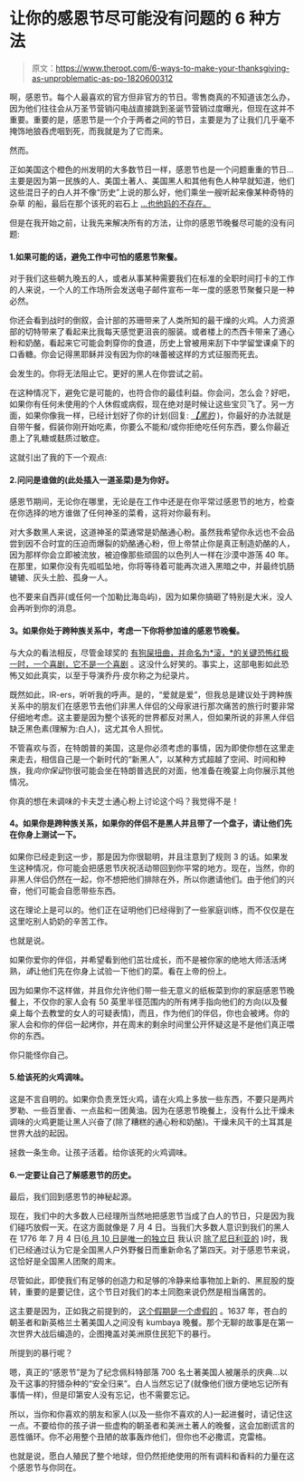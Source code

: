 # 让你的感恩节尽可能没有问题的 6 种方法

> 原文：<https://www.theroot.com/6-ways-to-make-your-thanksgiving-as-unproblematic-as-po-1820600312>

啊，感恩节。每个人最喜欢的官方但非官方的节日。零售商真的不知道该怎么办，因为他们往往会从万圣节营销闪电战直接跳到圣诞节营销过度曝光，但现在这并不重要。重要的是，感恩节是一个介于两者之间的节日，主要是为了让我们几乎毫不掩饰地狼吞虎咽到死，而我就是为了它而来。

然而。

正如美国这个橙色的州发明的大多数节日一样，感恩节也是一个问题重重的节日...主要是因为第一民族的人、美国土著人、美国黑人和其他有色人种早就知道，他们这些混日子的白人并不像“历史”上说的那么好，他们乘坐一艘听起来像某种奇特的杂草 的船，最后在那个该死的岩石上 [...也他妈的不存在。](https://en.wikipedia.org/wiki/Plymouth_Rock)

但是在我开始之前，让我先来解决所有的方法，让你的感恩节晚餐尽可能的没有问题:

#### 1.如果可能的话，避免工作中可怕的感恩节聚餐。

对于我们这些朝九晚五的人，或者从事某种需要我们在标准的全职时间打卡的工作的人来说，一个人的工作场所会发送电子邮件宣布一年一度的感恩节聚餐只是一种必然。

你还会看到战时的倒叙，会计部的苏珊带来了人类所知的最干燥的火鸡。人力资源部的切特带来了看起来比我每天感觉更沮丧的服装。或者楼上的杰西卡带来了通心粉和奶酪，看起来它可能会刺穿你的食道，历史上曾被用来刮下中学留堂课桌下的口香糖。你会记得黑耶稣并没有因为你的味蕾被这样的方式征服而死去。

会发生的。你将无法阻止它。更好的黑人在你尝试之前。

在这种情况下，避免它是可能的，也符合你的最佳利益。你会问，怎么会？好吧，如果你有任何未使用的个人休假或病假，现在绝对是时候让这些宝贝飞了。另一方面，如果你像我一样，已经计划好了你的计划(回复: [*【黑豹*](http://www.theroot.com/wakanda-forever-on-the-importance-of-black-panther-1820459283) )，你最好的办法就是自带午餐，假装你刚开始吃素，你要么不能和/或你拒绝吃任何东西，要么你最近患上了乳糖或麸质过敏症。

这就引出了我的下一个观点:

#### 2.问问是谁做的(此处插入一道圣菜)是为你好。

感恩节期间，无论你在哪里，无论是在工作中还是在你平常过感恩节的地方，检查在你选择的地方谁做了任何神圣的菜肴，这将对你最有利。

对大多数黑人来说，这道神圣的菜通常是奶酪通心粉。虽然我希望你永远也不会品尝到因不合时宜的压迫而爆裂的奶酪通心粉，但上帝禁止你是真正制造奶酪的人，因为那样你会立即被流放，被迫像那些顽固的以色列人一样在沙漠中游荡 40 年。在那里，如果你没有先呱呱坠地，你将等待着可能再次进入黑暗之中，并最终饥肠辘辘、灰头土脸、孤身一人。

也不要来自西非(或任何一个加勒比海岛屿)，因为如果你搞砸了特别是大米，没人会再听到你的消息。

#### **3。如果你处于跨种族关系中，考虑一下你将参加谁的感恩节晚餐。**

与大众的看法相反，尽管金球奖的 [有狗屎扭曲，并命名为*滚，*的关键恐怖红极一时，一个喜剧，它不是一个喜剧](http://variety.com/2017/film/columns/get-out-the-golden-globes-a-lesson-not-to-laugh-at-1202618541/) 。这没什么好笑的。事实上，这部电影如此恐怖又如此真实，以至于导演乔丹·皮尔称之为纪录片。

既然如此，IR-ers，听听我的呼声。是的，“爱就是爱”，但我总是建议处于跨种族关系中的朋友们在感恩节去他们非黑人伴侣的父母家进行那次痛苦的旅行时要非常仔细地考虑。这主要是因为整个该死的世界都反对黑人，但如果所说的非黑人伴侣缺乏黑色素(理解为:白人)，这尤其令人担忧。

不管喜欢与否，在特朗普的美国，这是你必须考虑的事情，因为即使你想在这里走来走去，相信自己是一个新时代的“新黑人”，以某种方式超越了空间、时间和种族，我*向你保证*你很可能会坐在特朗普选民的对面，他准备在晚宴上向你展示其他情况。

你真的想在未调味的卡夫芝士通心粉上讨论这个吗？我觉得不是！

#### **4。如果你是跨种族关系，如果你的伴侣不是黑人并且带了一个盘子，请让他们先在你身上测试一下。**

如果你已经走到这一步，那是因为你很聪明，并且注意到了规则 3 的话。如果发生这种情况，你可能会把感恩节庆祝活动带回到你平常的地方。现在，当然，你的非黑人伴侣仍然在一起，你不想把他们排除在外，所以你邀请他们。由于他们的兴奋，他们可能会自愿带些东西。

这在理论上是可以的。他们正在证明他们已经得到了一些家庭训练，而不仅仅是在这里吃别人奶奶的辛苦工作。

也就是说。

如果你爱你的伴侣，并希望看到他们茁壮成长，而不是被你家的绝地大师活活烤熟，*请*让他们先在你身上试验一下他们的菜。看在上帝的份上。

因为如果你不这样做，并且你允许他们带一些无意义的纸板菜到你的家庭感恩节晚餐上，不仅你的家人会有 50 英里半径范围内的所有烤手指向他们的方向(以及餐桌上每个去教堂的女人的可疑表情)，而且，作为他们的伴侣，你也会被烤。你的家人会和你的伴侣一起烤你，并在周末的剩余时间里公开怀疑这是不是他们真正喂你的东西。

你只能怪你自己。

#### 5.给该死的火鸡调味。

这是不言自明的。如果你负责烹饪火鸡，请在火鸡上多放一些东西，不要只是两片罗勒、一些百里香、一点盐和一团黄油。因为在感恩节晚餐上，没有什么比干燥未调味的火鸡更能让黑人兴奋了(除了糟糕的通心粉和奶酪)。干燥未风干的土耳其是世界大战的起因。

拯救一条生命。让孩子活着。给你该死的火鸡调味。

#### 6.一定要让自己了解感恩节的历史。

最后，我们回到感恩节的神秘起源。

现在，我们中的大多数人已经理所当然地把感恩节当成了白人的节日，只是因为我们碰巧放假一天。在这方面就像是 7 月 4 日。当我们大多数人意识到我们的黑人在 1776 年 7 月 4 日([6 月 10 日是唯一的独立日](https://www.theatlantic.com/politics/archive/2017/06/juneteenth-celebration-police-brutality-justice/530898/) 我认识 [除了尼日利亚的](https://en.wikipedia.org/wiki/Independence_Day_(Nigeria)) )时，我们已经通过认为它是全国黑人户外野餐日而重新命名了第四天。对于感恩节来说，这恰好是全国黑人团聚的周末。

尽管如此，即使我们有足够的创造力和足够的冷静来给事物加上新的、黑屁股的旋转，重要的是要记住，这个节日对我们的本土同胞来说仍然是相当痛苦的。

这主要是因为，正如我之前提到的， [这个假期是一个虚假的](https://www.huffingtonpost.com/richard-greener/the-true-story-of-thanksg_b_788436.html) 。1637 年，苍白的朝圣者和新英格兰土著美国人之间没有 kumbaya 晚餐。那个无聊的故事是在第一次世界大战后编造的，企图掩盖对美洲原住民犯下的暴行。

所提到的暴行呢？

嗯，真正的“感恩节”是为了纪念佩科特部落 700 名土著美国人被屠杀的庆典...以及干这事的狩猎杂种的“安全归来”。白人当然忘记了(就像他们很方便地忘记所有事情一样)，但是印第安人没有忘记，也不需要忘记。

所以，当你和你喜欢的朋友和家人(以及一些你不喜欢的人)一起进餐时，请记住这一点。不要给你的孩子讲一些虚构的朝圣者和美洲土著人的晚餐，这会加剧谎言的恶性循环。你不必用整个丑陋的故事轰炸他们，但你也不必撒谎，克雷格。

也就是说，愿白人殖民了整个地球，但仍然拒绝使用的所有调料和香料的力量在这个感恩节与你同在。